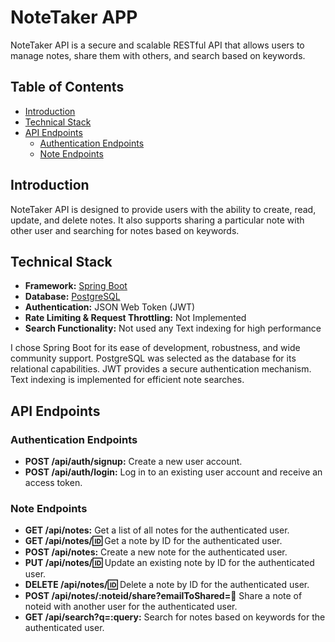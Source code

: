 # NoteTaker APP

NoteTaker API is a secure and scalable RESTful API that allows users to manage notes, share them with others, and search based on keywords.

## Table of Contents

- [Introduction](#introduction)
- [Technical Stack](#technical-stack)
- [API Endpoints](#api-endpoints)
  - [Authentication Endpoints](#authentication-endpoints)
  - [Note Endpoints](#note-endpoints)

## Introduction

NoteTaker API is designed to provide users with the ability to create, read, update, and delete notes. It also supports sharing a particular note with other user and searching for notes based on keywords.

## Technical Stack

- **Framework:** [Spring Boot](https://spring.io/projects/spring-boot)
- **Database:** [PostgreSQL](https://www.postgresql.org/)
- **Authentication:** JSON Web Token (JWT)
- **Rate Limiting & Request Throttling:** Not Implemented
- **Search Functionality:** Not used any Text indexing for high performance

I chose Spring Boot for its ease of development, robustness, and wide community support. PostgreSQL was selected as the database for its relational capabilities. JWT provides a secure authentication mechanism. Text indexing is implemented for efficient note searches.

## API Endpoints

### Authentication Endpoints

- **POST /api/auth/signup:** Create a new user account.
- **POST /api/auth/login:** Log in to an existing user account and receive an access token.

### Note Endpoints

- **GET /api/notes:** Get a list of all notes for the authenticated user.
- **GET /api/notes/:id:** Get a note by ID for the authenticated user.
- **POST /api/notes:** Create a new note for the authenticated user.
- **PUT /api/notes/:id:** Update an existing note by ID for the authenticated user.
- **DELETE /api/notes/:id:** Delete a note by ID for the authenticated user.
- **POST /api/notes/:noteid/share?emailToShared=:email:** Share a note of noteid with another user for the authenticated user.
- **GET /api/search?q=:query:** Search for notes based on keywords for the authenticated user.

